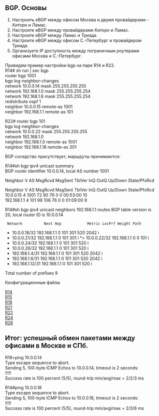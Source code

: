 ## BGP. Основы

1. Настроить eBGP между офисом Москва и двумя провайдерами - Киторн и Ламас.  
2. Настроите eBGP между провайдерами Киторн и Ламас.  
3. Настроите eBGP между Ламас и Триада.  
4. Настроите eBGP между офисом С.-Петербург и провайдером Триада.  
5. Организуете IP доступность между пограничным роутерами офисами Москва и С.-Петербург.  

Приведем пример настройки bgp на паре R14 и R22.  
R14# sh run | sec bgp   
router bgp 1001  
 bgp log-neighbor-changes  
 network 10.0.0.14 mask 255.255.255.255  
 network 192.168.1.0 mask 255.255.255.254  
 network 192.168.1.6 mask 255.255.255.254  
 redistribute ospf 1  
 neighbor 10.0.0.15 remote-as 1001  
 neighbor 192.168.1.1 remote-as 101  


R22# router bgp 101  
 bgp log-neighbor-changes  
 network 10.0.0.22 mask 255.255.255.255  
 network 192.168.1.0  
 neighbor 192.168.1.0 remote-as 1001  
 neighbor 192.168.1.18 remote-as 301  

BGP соседство присутствует, маршруты принимаются:  

R14#sh bgp ipv4 unicast summary  
BGP router identifier 10.0.0.14, local AS number 1001  

Neighbor        V           AS MsgRcvd MsgSent   TblVer  InQ OutQ Up/Down  State/PfxRcd

Neighbor        V           AS MsgRcvd MsgSent   TblVer  InQ OutQ Up/Down  State/PfxRcd  
10.0.0.15       4         1001      72      90       76    0    0 00:53:00       10  
192.168.1.1     4          101      98     106       76    0    0 01:09:00        9
 

R14#sh bgp ipv4 unicast neighbors 192.168.1.1 routes
BGP table version is 20, local router ID is 10.0.0.14


     Network          Next Hop            Metric LocPrf Weight Path
 *   10.0.0.18/32     192.168.1.1                            0 101 301 520 2042 i
 *   10.0.0.21/32     192.168.1.1                            0 101 301 i
 *>  10.0.0.22/32     192.168.1.1              0             0 101 i
 *   10.0.0.24/32     192.168.1.1                            0 101 301 520 i
 *   10.0.0.26/32     192.168.1.1                            0 101 301 520 i
 *   192.168.1.4/31   192.168.1.1                            0 101 301 520 2042 i
 *   192.168.1.6/31   192.168.1.1                            0 101 301 520 2042 i
 *   192.168.1.12/31  192.168.1.1                            0 101 301 520 i

Total number of prefixes 9

Конфигурационные файлы  

[R14](../Lab9/R14.txt)  
[R15](../Lab9/R15.txt)  
[R18](../Lab9/R18.txt)  
[R21](../Lab9/R21.txt)  
[R22](../Lab9/R22.txt)  
[R24](../Lab9/R24.txt)  
[R26](../Lab9/R26.txt)


## Итог: успешный обмен пакетами между офисами в Москве и СПб.  
R18>ping 10.0.0.14  
Type escape sequence to abort.  
Sending 5, 100-byte ICMP Echos to 10.0.0.14, timeout is 2 seconds:  
!!!!!  
Success rate is 100 percent (5/5), round-trip min/avg/max = 2/2/3 ms  

R14#ping 10.0.0.18  
Type escape sequence to abort.  
Sending 5, 100-byte ICMP Echos to 10.0.0.18, timeout is 2 seconds:  
!!!!!  
Success rate is 100 percent (5/5), round-trip min/avg/max = 2/3/6 ms  



